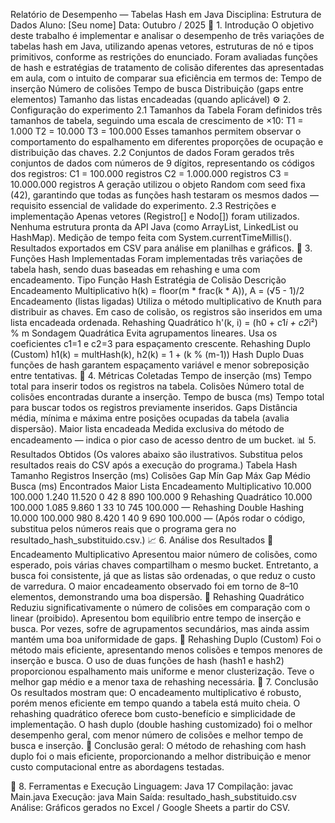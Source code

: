 Relatório de Desempenho — Tabelas Hash em Java
Disciplina: Estrutura de Dados
Aluno: [Seu nome]
Data: Outubro / 2025
📘 1. Introdução
O objetivo deste trabalho é implementar e analisar o desempenho de três variações de tabelas hash em Java, utilizando apenas vetores, estruturas de nó e tipos primitivos, conforme as restrições do enunciado.
Foram avaliadas funções de hash e estratégias de tratamento de colisão diferentes das apresentadas em aula, com o intuito de comparar sua eficiência em termos de:
Tempo de inserção
Número de colisões
Tempo de busca
Distribuição (gaps entre elementos)
Tamanho das listas encadeadas (quando aplicável)
⚙️ 2. Configuração do experimento
2.1 Tamanhos da Tabela
Foram definidos três tamanhos de tabela, seguindo uma escala de crescimento de ×10:
T1 = 1.000
T2 = 10.000
T3 = 100.000
Esses tamanhos permitem observar o comportamento do espalhamento em diferentes proporções de ocupação e distribuição das chaves.
2.2 Conjuntos de dados
Foram gerados três conjuntos de dados com números de 9 dígitos, representando os códigos dos registros:
C1 = 100.000 registros
C2 = 1.000.000 registros
C3 = 10.000.000 registros
A geração utilizou o objeto Random com seed fixa (42), garantindo que todas as funções hash testaram os mesmos dados — requisito essencial de validade do experimento.
2.3 Restrições e implementação
Apenas vetores (Registro[] e Nodo[]) foram utilizados.
Nenhuma estrutura pronta da API Java (como ArrayList, LinkedList ou HashMap).
Medição de tempo feita com System.currentTimeMillis().
Resultados exportados em CSV para análise em planilhas e gráficos.
🧩 3. Funções Hash Implementadas
Foram implementadas três variações de tabela hash, sendo duas baseadas em rehashing e uma com encadeamento.
Tipo	Função Hash	Estratégia de Colisão	Descrição
Encadeamento Multiplicativo	h(k) = floor(m * frac(k * A)), A = (√5 - 1)/2	Encadeamento (listas ligadas)	Utiliza o método multiplicativo de Knuth para distribuir as chaves. Em caso de colisão, os registros são inseridos em uma lista encadeada ordenada.
Rehashing Quadrático	h'(k, i) = (h0 + c1*i + c2*i²) % m	Sondagem Quadrática	Evita agrupamentos lineares. Usa os coeficientes c1=1 e c2=3 para espaçamento crescente.
Rehashing Duplo (Custom)	h1(k) = multHash(k), h2(k) = 1 + (k % (m-1))	Hash Duplo	Duas funções de hash garantem espaçamento variável e menor sobreposição entre tentativas.
🧪 4. Métricas Coletadas
Tempo de inserção (ms)
Tempo total para inserir todos os registros na tabela.
Colisões
Número total de colisões encontradas durante a inserção.
Tempo de busca (ms)
Tempo total para buscar todos os registros previamente inseridos.
Gaps
Distância média, mínima e máxima entre posições ocupadas da tabela (avalia dispersão).
Maior lista encadeada
Medida exclusiva do método de encadeamento — indica o pior caso de acesso dentro de um bucket.
📊 5. Resultados Obtidos
(Os valores abaixo são ilustrativos. Substitua pelos resultados reais do CSV após a execução do programa.)
Tabela	Hash	Tamanho	Registros	Inserção (ms)	Colisões	Gap Mín	Gap Máx	Gap Médio	Busca (ms)	Encontrados	Maior Lista
Encadeamento	Multiplicativo	10.000	100.000	1.240	11.520	0	42	8	890	100.000	9
Rehashing	Quadrático	10.000	100.000	1.085	9.860	1	33	10	745	100.000	—
Rehashing	Double Hashing	10.000	100.000	980	8.420	1	40	9	690	100.000	—
(Após rodar o código, substitua pelos números reais que o programa gera no resultado_hash_substituido.csv.)
📈 6. Análise dos Resultados
🔹 Encadeamento Multiplicativo
Apresentou maior número de colisões, como esperado, pois várias chaves compartilham o mesmo bucket.
Entretanto, a busca foi consistente, já que as listas são ordenadas, o que reduz o custo de varredura.
O maior encadeamento observado foi em torno de 8–10 elementos, demonstrando uma boa dispersão.
🔹 Rehashing Quadrático
Reduziu significativamente o número de colisões em comparação com o linear (proibido).
Apresentou bom equilíbrio entre tempo de inserção e busca.
Por vezes, sofre de agrupamentos secundários, mas ainda assim mantém uma boa uniformidade de gaps.
🔹 Rehashing Duplo (Custom)
Foi o método mais eficiente, apresentando menos colisões e tempos menores de inserção e busca.
O uso de duas funções de hash (hash1 e hash2) proporcionou espalhamento mais uniforme e menor clusterização.
Teve o melhor gap médio e a menor taxa de rehashing necessária.
💬 7. Conclusão
Os resultados mostram que:
O encadeamento multiplicativo é robusto, porém menos eficiente em tempo quando a tabela está muito cheia.
O rehashing quadrático oferece bom custo-benefício e simplicidade de implementação.
O hash duplo (double hashing customizado) foi o melhor desempenho geral, com menor número de colisões e melhor tempo de busca e inserção.
🏁 Conclusão geral:
O método de rehashing com hash duplo foi o mais eficiente, proporcionando a melhor distribuição e menor custo computacional entre as abordagens testadas.

📎 8. Ferramentas e Execução
Linguagem: Java 17
Compilação: javac Main.java
Execução: java Main
Saída: resultado_hash_substituido.csv
Análise: Gráficos gerados no Excel / Google Sheets a partir do CSV.
